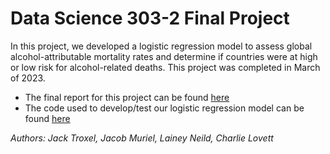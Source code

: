 # Data Science 303-2 Final Project
In this project, we developed a logistic regression model to assess global alcohol-attributable mortality rates and determine if countries were at high or low risk for alcohol-related deaths. This project was completed in March of 2023. 

* The final report for this project can be found [here](https://jtroxel7.github.io/Alcohol-Mortality-Model/LCJJ_Report.html)
* The code used to develop/test our logistic regression model can be found [here](https://jtroxel7.github.io/Alcohol-Mortality-Model/LCJJ_code.html)

*Authors: Jack Troxel, Jacob Muriel, Lainey Neild, Charlie Lovett*
